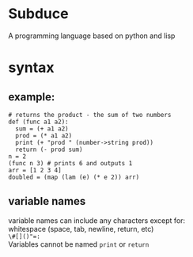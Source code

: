 # Subduce
A programming language based on python and lisp
# syntax
## example:
```
# returns the product - the sum of two numbers
def (func a1 a2):
  sum = (+ a1 a2)
  prod = (* a1 a2)
  print (+ "prod " (number->string prod))
  return (- prod sum)
n = 2
(func n 3) # prints 6 and outputs 1
arr = [1 2 3 4]
doubled = (map (lam (e) (* e 2)) arr)
```
## variable names
variable names can include any characters except for:  
whitespace (space, tab, newline, return, etc)  
`\#[]()"=:`  
Variables cannot be named `print` or `return`
